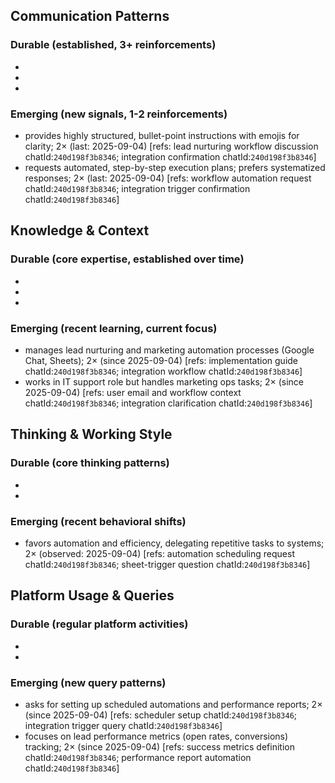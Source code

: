 ## Communication Patterns
### Durable (established, 3+ reinforcements)
-
-
-

### Emerging (new signals, 1-2 reinforcements)
- provides highly structured, bullet-point instructions with emojis for clarity; 2× (last: 2025-09-04) [refs: lead nurturing workflow discussion chatId:`240d198f3b8346`; integration confirmation chatId:`240d198f3b8346`]
- requests automated, step-by-step execution plans; prefers systematized responses; 2× (last: 2025-09-04) [refs: workflow automation request chatId:`240d198f3b8346`; integration trigger confirmation chatId:`240d198f3b8346`]

## Knowledge & Context
### Durable (core expertise, established over time)
-
-
-

### Emerging (recent learning, current focus)
- manages lead nurturing and marketing automation processes (Google Chat, Sheets); 2× (since 2025-09-04) [refs: implementation guide chatId:`240d198f3b8346`; integration workflow chatId:`240d198f3b8346`]
- works in IT support role but handles marketing ops tasks; 2× (since 2025-09-04) [refs: user email and workflow context chatId:`240d198f3b8346`; integration clarification chatId:`240d198f3b8346`]

## Thinking & Working Style
### Durable (core thinking patterns)
-
-

### Emerging (recent behavioral shifts)
- favors automation and efficiency, delegating repetitive tasks to systems; 2× (observed: 2025-09-04) [refs: automation scheduling request chatId:`240d198f3b8346`; sheet-trigger question chatId:`240d198f3b8346`]

## Platform Usage & Queries
### Durable (regular platform activities)
-
-

### Emerging (new query patterns)
- asks for setting up scheduled automations and performance reports; 2× (since 2025-09-04) [refs: scheduler setup chatId:`240d198f3b8346`; integration trigger query chatId:`240d198f3b8346`]
- focuses on lead performance metrics (open rates, conversions) tracking; 2× (since 2025-09-04) [refs: success metrics definition chatId:`240d198f3b8346`; performance report automation chatId:`240d198f3b8346`]